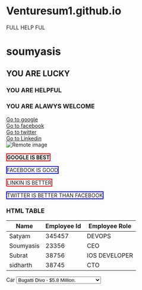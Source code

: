 # Venturesum1.github.io
FULL HELP FUL
<!DOCTYPE html>
<html lang="en">
<head>
    <meta charset="UTF-8">
    <meta http-equiv="X-UA-Compatible" content="IE=edge">
    <meta name="viewport" content="width=device-width, initial-scale=1.0">
    <title>Heading Paragraphs and Emmet</title>
</head>
<body>
    <h1>soumyasis</h1>
    <h2>YOU ARE LUCKY</h2>
    <h3>YOU ARE HELPFUL</h3>
    <h3>YOU ARE ALAWYS WELCOME </h3>
   
   <a href="https://google.com" target="_blank">Go to google</a><br>
    <a href="https://facebook.com" target="_blank">Go to facebook</a><br>
    <a href="https://twitter.com" target="_blank">Go to twitter</a><br>
    <a href="https://linkedin.com" target="_blank">Go to Linkedin</a><br>
        <img src="https://source.unsplash.com/user/erondu/600x200" alt="Remote image"><br>
   <br><strong style="border:2px solid red;">GOOGLE IS BEST</strong><br>
    <br><a style="border:2px solid blue;">FACEBOOK IS GOOD </a><br>
    <br><span style="border:2px solid red;">LINKIN IS BETTER</span><br>
    <br><span style="border:2px solid blue;">TWITTER IS BETTER THAN FACEBOOK</span>
    </ol>
    <h3>HTML TABLE</h3>
    <table>
        <thead>
            <tr>
                <th>Name</th>
                <th>Employee Id</th>
                <th>Employee Role</th>
            </tr>
        </thead>
        <tbody>
            <tr>
                <td>Satyam</td>
                <td>345457</td>
                <td>DEVOPS</td>
            </tr>
            <tr>
                <td>Soumyasis</td>
                <td>23356</td>
                <td>CEO</td>
            </tr>
            <tr>
                <td>Subrat</td>
                <td>38756</td>
                <td>IOS DEVELOPER</td>
            </tr>
            <tr>
                <td>sidharth</td>
                <td>38745</td>
                <td> CTO</td>
            </tr>
        </tbody>
    </table>
          <div>
            <label for="car">Car</label>
            <select name="mycar" id="Car">
                <option value="ind">Bugatti Divo - $5.8 Million.</option>
                <option value="stf">Lamborghini Veneno - $4.5 Million.</option>
                
            </select>
           </div>

</body>
</html>
